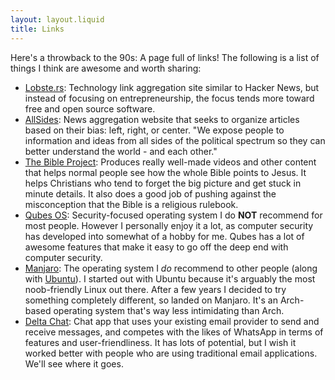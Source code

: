 ```yaml
---
layout: layout.liquid
title: Links
---
```


Here's a throwback to the 90s: A page full of links! The following is a list of things I think are awesome and worth sharing:

* [Lobste.rs](https://lobste.rs/): Technology link aggregation site similar to Hacker News, but instead of focusing on entrepreneurship, the focus tends more toward free and open source software.
* [AllSides](https://www.allsides.com/unbiased-balanced-news): News aggregation website that seeks to organize articles based on their bias: left, right, or center. "We expose people to information and ideas from all sides of the political spectrum so they can better understand the world - and each other."
* [The Bible Project](https://thebibleproject.com/): Produces really well-made videos and other content that helps normal people see how the whole Bible points to Jesus. It helps Christians who tend to forget the big picture and get stuck in minute details. It also does a good job of pushing against the misconception that the Bible is a religious rulebook.
* [Qubes OS](https://www.qubes-os.org/): Security-focused operating system I do **NOT** recommend for most people. However I personally enjoy it a lot, as computer security has developed into somewhat of a hobby for me. Qubes has a lot of awesome features that make it easy to go off the deep end with computer security.
* [Manjaro](https://manjaro.org/): The operating system I _do_ recommend to other people (along with [Ubuntu](https://ubuntu.com/desktop)). I started out with Ubuntu because it's arguably the most noob-friendly Linux out there. After a few years I decided to try something completely different, so landed on Manjaro. It's an Arch-based operating system that's way less intimidating than Arch.
* [Delta Chat](https://delta.chat/): Chat app that uses your existing email provider to send and receive messages, and competes with the likes of WhatsApp in terms of features and user-friendliness. It has lots of potential, but I wish it worked better with people who are using traditional email applications. We'll see where it goes.
